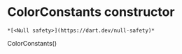 


# ColorConstants constructor




    *[<Null safety>](https://dart.dev/null-safety)*



ColorConstants()












